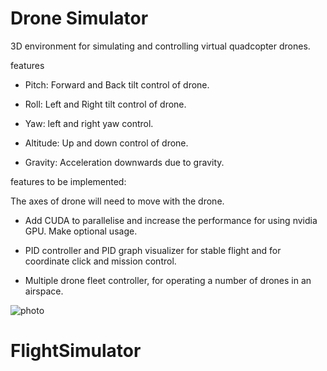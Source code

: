 # Drone Simulator

3D environment for simulating and controlling virtual quadcopter drones.

features

- Pitch: Forward and Back tilt control of drone.

- Roll: Left and Right tilt control of drone.

- Yaw: left and right yaw control.

- Altitude: Up and down control of drone.

- Gravity: Acceleration downwards due to gravity.

features to be implemented:

The axes of drone will need to move with the drone.

- Add CUDA to parallelise and increase the performance for using nvidia GPU. Make optional usage.

- PID controller and PID graph visualizer for stable flight and for coordinate click and mission control.

- Multiple drone fleet controller, for operating a number of drones in an airspace.

![photo](https://github.com/mbh1620/3D-Drone-Simulator/blob/main/photos/drone.gif)

# FlightSimulator
